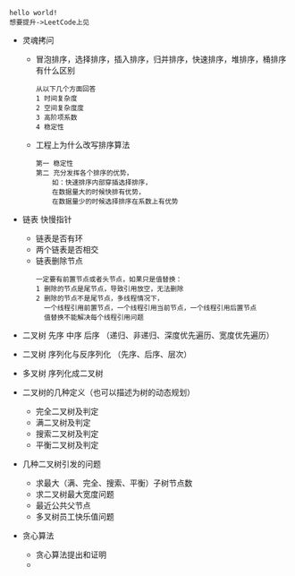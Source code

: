 ```
hello world!
想要提升->LeetCode上见
```
* 灵魂拷问
    * 冒泡排序，选择排序，插入排序，归并排序，快速排序，堆排序，桶排序有什么区别
      ```
      从以下几个方面回答
      1 时间复杂度
      2 空间复杂度度
      3 高阶项系数
      4 稳定性
      ```
    * 工程上为什么改写排序算法
      ```
      第一 稳定性
      第二 充分发挥各个排序的优势，
          如：快速排序内部穿插选择排序，
          在数据量大的时候快排有优势，
          在数据量少的时候选择排序在系数上有优势
      ```
     
* 链表 快慢指针
    * 链表是否有环
    * 两个链表是否相交
    * 链表删除节点
      ```
      一定要有前置节点或者头节点，如果只是值替换：
      1 删除的节点是尾节点，导致引用放空，无法删除
      2 删除的节点不是尾节点，多线程情况下，
        一个线程引用前置节点，一个线程引用当前节点，一个线程引用后置节点
        值替换不能解决每个线程引用问题
      ```
* 二叉树 先序 中序 后序 （递归、非递归、深度优先遍历、宽度优先遍历）
* 二叉树 序列化与反序列化 （先序、后序、层次）
* 多叉树 序列化成二叉树

* 二叉树的几种定义（也可以描述为树的动态规划）
    * 完全二叉树及判定
    * 满二叉树及判定
    * 搜索二叉树及判定
    * 平衡二叉树及判定
    
* 几种二叉树引发的问题 
    * 求最大（满、完全、搜索、平衡）子树节点数
    * 求二叉树最大宽度问题
    * 最近公共父节点
    * 多叉树员工快乐值问题
* 贪心算法
    * 贪心算法提出和证明
    * 